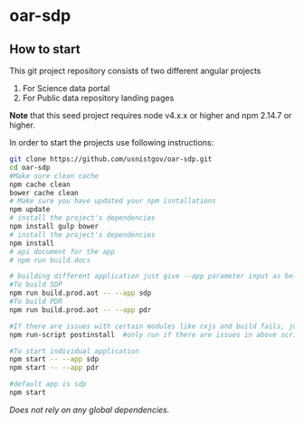 # oar-sdp

## How to start
This git project repository consists of two different angular projects 
1. For Science data portal
2. For Public data repository landing pages 

**Note** that this seed project requires node v4.x.x or higher and npm 2.14.7 or higher.

In order to start the projects use following instructions:


```bash
git clone https://github.com/usnistgov/oar-sdp.git
cd oar-sdp
#Make sure clean cache
npm cache clean
bower cache clean
# Make sure you have updated your npm isntallations 
npm update
# install the project's dependencies
npm install gulp bower
# install the project's dependencies
npm install
# api document for the app
# npm run build.docs

# building different application just give --app parameter input as below
#To build SDP
npm run build.prod.aot -- --app sdp
#To build PDR
npm run build.prod.aot -- --app pdr

#If there are issues with certain modules like rxjs and build fails, just run following command
npm run-script postinstall  #only run if there are issues in above script

#To start individual application
npm start -- --app sdp
npm start -- --app pdr

#default app is sdp
npm start
```

_Does not rely on any global dependencies._

